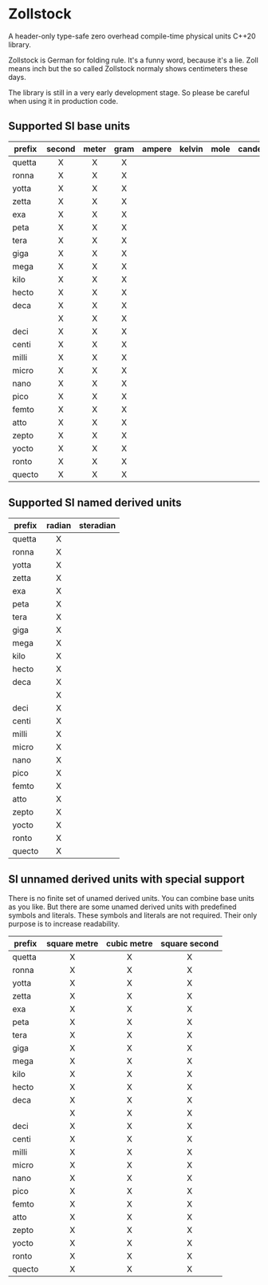 # Zollstock
A header-only type-safe zero overhead compile-time physical units C++20 library.

Zollstock is German for folding rule. It's a funny word, because it's a lie. Zoll means inch but the
so called Zollstock normaly shows centimeters these days.

The library is still in a very early development stage. So please be careful when using it in
production code.

## Supported SI base units

| prefix | second | meter | gram | ampere | kelvin | mole | candela |
|--------|:------:|:-----:|:----:|:------:|:------:|:----:|:-------:|
| quetta |    X   |   X   |   X  |        |        |      |         |
| ronna  |    X   |   X   |   X  |        |        |      |         |
| yotta  |    X   |   X   |   X  |        |        |      |         |
| zetta  |    X   |   X   |   X  |        |        |      |         |
| exa    |    X   |   X   |   X  |        |        |      |         |
| peta   |    X   |   X   |   X  |        |        |      |         |
| tera   |    X   |   X   |   X  |        |        |      |         |
| giga   |    X   |   X   |   X  |        |        |      |         |
| mega   |    X   |   X   |   X  |        |        |      |         |
| kilo   |    X   |   X   |   X  |        |        |      |         |
| hecto  |    X   |   X   |   X  |        |        |      |         |
| deca   |    X   |   X   |   X  |        |        |      |         |
|        |    X   |   X   |   X  |        |        |      |         |
| deci   |    X   |   X   |   X  |        |        |      |         |
| centi  |    X   |   X   |   X  |        |        |      |         |
| milli  |    X   |   X   |   X  |        |        |      |         |
| micro  |    X   |   X   |   X  |        |        |      |         |
| nano   |    X   |   X   |   X  |        |        |      |         |
| pico   |    X   |   X   |   X  |        |        |      |         |
| femto  |    X   |   X   |   X  |        |        |      |         |
| atto   |    X   |   X   |   X  |        |        |      |         |
| zepto  |    X   |   X   |   X  |        |        |      |         |
| yocto  |    X   |   X   |   X  |        |        |      |         |
| ronto  |    X   |   X   |   X  |        |        |      |         |
| quecto |    X   |   X   |   X  |        |        |      |         |

## Supported SI named derived units

| prefix | radian | steradian |
|--------|:------:|:---------:|
| quetta |    X   |           |
| ronna  |    X   |           |
| yotta  |    X   |           |
| zetta  |    X   |           |
| exa    |    X   |           |
| peta   |    X   |           |
| tera   |    X   |           |
| giga   |    X   |           |
| mega   |    X   |           |
| kilo   |    X   |           |
| hecto  |    X   |           |
| deca   |    X   |           |
|        |    X   |           |
| deci   |    X   |           |
| centi  |    X   |           |
| milli  |    X   |           |
| micro  |    X   |           |
| nano   |    X   |           |
| pico   |    X   |           |
| femto  |    X   |           |
| atto   |    X   |           |
| zepto  |    X   |           |
| yocto  |    X   |           |
| ronto  |    X   |           |
| quecto |    X   |           |

## SI unnamed derived units with special support

There is no finite set of unamed derived units. You can combine base units as you like. But there
are some unamed derived units with predefined symbols and literals. These symbols and literals
are not required. Their only purpose is to increase readability.

| prefix | square metre | cubic metre | square second |
|--------|:------------:|:-----------:|:-------------:|
| quetta |       X      |      X      |       X       |
| ronna  |       X      |      X      |       X       |
| yotta  |       X      |      X      |       X       |
| zetta  |       X      |      X      |       X       |
| exa    |       X      |      X      |       X       |
| peta   |       X      |      X      |       X       |
| tera   |       X      |      X      |       X       |
| giga   |       X      |      X      |       X       |
| mega   |       X      |      X      |       X       |
| kilo   |       X      |      X      |       X       |
| hecto  |       X      |      X      |       X       |
| deca   |       X      |      X      |       X       |
|        |       X      |      X      |       X       |
| deci   |       X      |      X      |       X       |
| centi  |       X      |      X      |       X       |
| milli  |       X      |      X      |       X       |
| micro  |       X      |      X      |       X       |
| nano   |       X      |      X      |       X       |
| pico   |       X      |      X      |       X       |
| femto  |       X      |      X      |       X       |
| atto   |       X      |      X      |       X       |
| zepto  |       X      |      X      |       X       |
| yocto  |       X      |      X      |       X       |
| ronto  |       X      |      X      |       X       |
| quecto |       X      |      X      |       X       |
